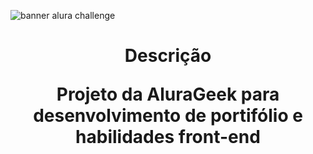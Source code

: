 ![banner alura challenge](https://i.imgur.com/iwPZP3G.png)

<h1 align="center">Descrição</p>
<p width=100% font-size= 14px>Projeto da AluraGeek para desenvolvimento de portifólio e habilidades front-end</p>

